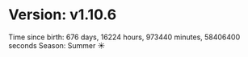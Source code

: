 # Version: v1.10.6
Time since birth: 676 days, 16224 hours, 973440 minutes, 58406400 seconds
Season: Summer ☀️
